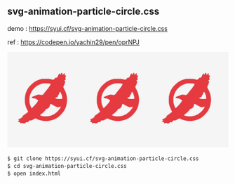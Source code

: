 ## svg-animation-particle-circle.css

demo : https://syui.cf/svg-animation-particle-circle.css

ref : https://codepen.io/yachin29/pen/oprNPJ

![](./img/demo.gif)

```sh
$ git clone https://syui.cf/svg-animation-particle-circle.css
$ cd svg-animation-particle-circle.css
$ open index.html
```
